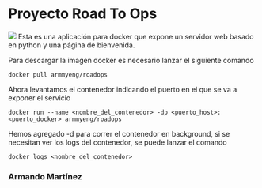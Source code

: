 # Proyecto Road To Ops
<img src="http://www.astana.es/wp-content/uploads/2017/03/DevOpsDays.png"/>
Esta es una aplicación para docker que expone un servidor web basado en python y una página de bienvenida.

Para descargar la imagen docker es necesario lanzar el siguiente comando 
```
docker pull armmyeng/roadops
```
Ahora levantamos el contenedor indicando el puerto en el que se va a exponer el servicio
```
docker run --name <nombre_del_contenedor> -dp <puerto_host>:<puerto_docker> armmyeng/roadops
```
Hemos agregado -d para correr el contenedor en background, si se necesitan ver los logs del contenedor, se puede lanzar el comando 
```
docker logs <nombre_del_contenedor>
```



### Armando Martínez
